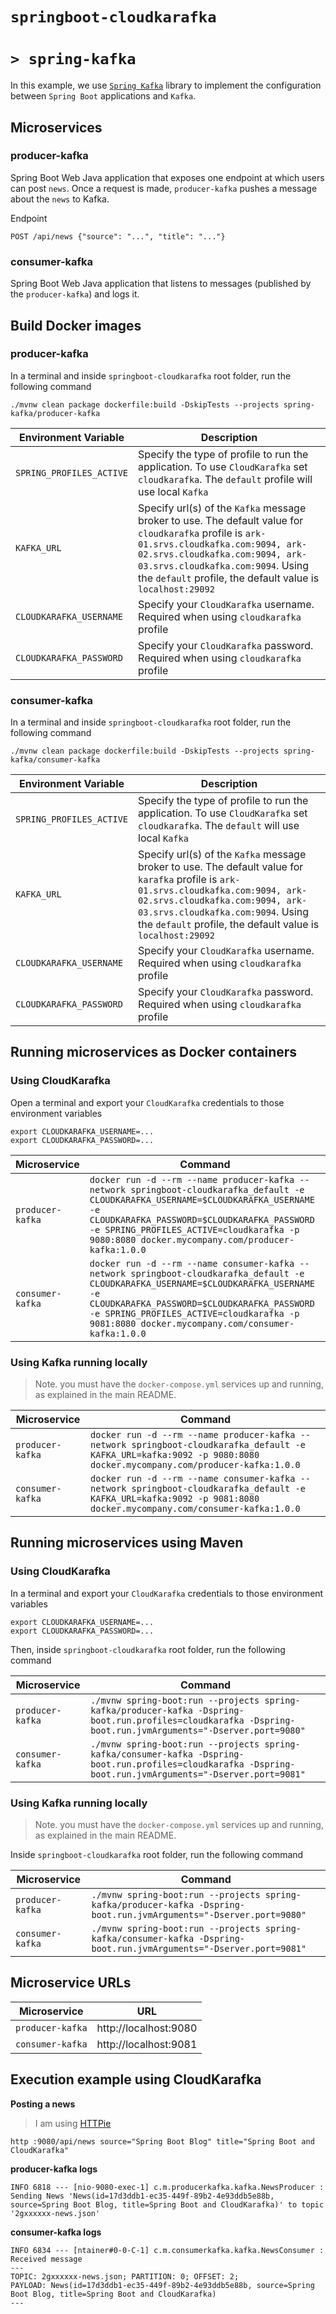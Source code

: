 # `springboot-cloudkarafka`
# `> spring-kafka`

In this example, we use [`Spring Kafka`](https://docs.spring.io/spring-kafka/reference/html/) library to implement the
configuration between `Spring Boot` applications and `Kafka`.

## Microservices

### producer-kafka

Spring Boot Web Java application that exposes one endpoint at which users can post `news`. Once a request is made,
`producer-kafka` pushes a message about the `news` to Kafka.

Endpoint
```
POST /api/news {"source": "...", "title": "..."}
```

### consumer-kafka

Spring Boot Web Java application that listens to messages (published by the `producer-kafka`) and logs it.

## Build Docker images

### producer-kafka

In a terminal and inside `springboot-cloudkarafka` root folder, run the following command
```
./mvnw clean package dockerfile:build -DskipTests --projects spring-kafka/producer-kafka
```

| Environment Variable     | Description |
| -----------------------  | ----------- |
| `SPRING_PROFILES_ACTIVE` | Specify the type of profile to run the application. To use `CloudKarafka` set `cloudkarafka`. The `default` profile will use local `Kafka` |
| `KAFKA_URL`              | Specify url(s) of the `Kafka` message broker to use. The default value for `cloudkarafka` profile is `ark-01.srvs.cloudkafka.com:9094, ark-02.srvs.cloudkafka.com:9094, ark-03.srvs.cloudkafka.com:9094`. Using the `default` profile, the default value is `localhost:29092` |
| `CLOUDKARAFKA_USERNAME`  | Specify your `CloudKarafka` username. Required when using `cloudkarafka` profile |
| `CLOUDKARAFKA_PASSWORD`  | Specify your `CloudKarafka` password. Required when using `cloudkarafka` profile |

### consumer-kafka

In a terminal and inside `springboot-cloudkarafka` root folder, run the following command
```
./mvnw clean package dockerfile:build -DskipTests --projects spring-kafka/consumer-kafka
```

| Environment Variable     | Description |
| ------------------------ | ----------- |
| `SPRING_PROFILES_ACTIVE` | Specify the type of profile to run the application. To use `CloudKarafka` set `cloudkarafka`. The `default` will use local `Kafka` |
| `KAFKA_URL`              | Specify url(s) of the `Kafka` message broker to use. The default value for `karafka` profile is `ark-01.srvs.cloudkafka.com:9094, ark-02.srvs.cloudkafka.com:9094, ark-03.srvs.cloudkafka.com:9094`. Using the `default` profile, the default value is `localhost:29092` |
| `CLOUDKARAFKA_USERNAME`  | Specify your `CloudKarafka` username. Required when using `cloudkarafka` profile |
| `CLOUDKARAFKA_PASSWORD`  | Specify your `CloudKarafka` password. Required when using `cloudkarafka` profile |

## Running microservices as Docker containers

### Using CloudKarafka

Open a terminal and export your `CloudKarafka` credentials to those environment variables
```
export CLOUDKARAFKA_USERNAME=...
export CLOUDKARAFKA_PASSWORD=...
```

| Microservice     | Command |
| ---------------- | ------- |
| `producer-kafka` | `docker run -d --rm --name producer-kafka --network springboot-cloudkarafka_default -e CLOUDKARAFKA_USERNAME=$CLOUDKARAFKA_USERNAME -e CLOUDKARAFKA_PASSWORD=$CLOUDKARAFKA_PASSWORD -e SPRING_PROFILES_ACTIVE=cloudkarafka -p 9080:8080 docker.mycompany.com/producer-kafka:1.0.0` |
| `consumer-kafka` | `docker run -d --rm --name consumer-kafka --network springboot-cloudkarafka_default -e CLOUDKARAFKA_USERNAME=$CLOUDKARAFKA_USERNAME -e CLOUDKARAFKA_PASSWORD=$CLOUDKARAFKA_PASSWORD -e SPRING_PROFILES_ACTIVE=cloudkarafka -p 9081:8080 docker.mycompany.com/consumer-kafka:1.0.0` |

### Using Kafka running locally

>Note. you must have the `docker-compose.yml` services up and running, as explained in the main README.

| Microservice     | Command |
| ---------------- | ------- |
| `producer-kafka` | `docker run -d --rm --name producer-kafka --network springboot-cloudkarafka_default -e KAFKA_URL=kafka:9092 -p 9080:8080 docker.mycompany.com/producer-kafka:1.0.0` |
| `consumer-kafka` | `docker run -d --rm --name consumer-kafka --network springboot-cloudkarafka_default -e KAFKA_URL=kafka:9092 -p 9081:8080 docker.mycompany.com/consumer-kafka:1.0.0` |

## Running microservices using Maven

### Using CloudKarafka

In a terminal and export your `CloudKarafka` credentials to those environment variables
```
export CLOUDKARAFKA_USERNAME=...
export CLOUDKARAFKA_PASSWORD=...
```

Then, inside `springboot-cloudkarafka` root folder, run the following command

| Microservice     | Command |
| ---------------- | ------- |
| `producer-kafka` | `./mvnw spring-boot:run --projects spring-kafka/producer-kafka -Dspring-boot.run.profiles=cloudkarafka -Dspring-boot.run.jvmArguments="-Dserver.port=9080"` |
| `consumer-kafka` | `./mvnw spring-boot:run --projects spring-kafka/consumer-kafka -Dspring-boot.run.profiles=cloudkarafka -Dspring-boot.run.jvmArguments="-Dserver.port=9081"` |

### Using Kafka running locally

>Note. you must have the `docker-compose.yml` services up and running, as explained in the main README.  

Inside `springboot-cloudkarafka` root folder, run the following command

| Microservice     | Command |
| ---------------- | ------- |
| `producer-kafka` | `./mvnw spring-boot:run --projects spring-kafka/producer-kafka -Dspring-boot.run.jvmArguments="-Dserver.port=9080"` |
| `consumer-kafka` | `./mvnw spring-boot:run --projects spring-kafka/consumer-kafka -Dspring-boot.run.jvmArguments="-Dserver.port=9081"` |

## Microservice URLs

| Microservice     | URL                   |
| ---------------- | --------------------- |
| `producer-kafka` | http://localhost:9080 |
| `consumer-kafka` | http://localhost:9081 |

## Execution example using CloudKarafka

**Posting a news**
> I am using [HTTPie](https://httpie.org/) 
```
http :9080/api/news source="Spring Boot Blog" title="Spring Boot and CloudKarafka"
```

**producer-kafka logs**
```
INFO 6818 --- [nio-9080-exec-1] c.m.producerkafka.kafka.NewsProducer : Sending News 'News(id=17d3ddb1-ec35-449f-89b2-4e93ddb5e88b, source=Spring Boot Blog, title=Spring Boot and CloudKarafka)' to topic '2gxxxxxx-news.json'
```

**consumer-kafka logs**
```
INFO 6834 --- [ntainer#0-0-C-1] c.m.consumerkafka.kafka.NewsConsumer : Received message
---
TOPIC: 2gxxxxxx-news.json; PARTITION: 0; OFFSET: 2;
PAYLOAD: News(id=17d3ddb1-ec35-449f-89b2-4e93ddb5e88b, source=Spring Boot Blog, title=Spring Boot and CloudKarafka)
---
```